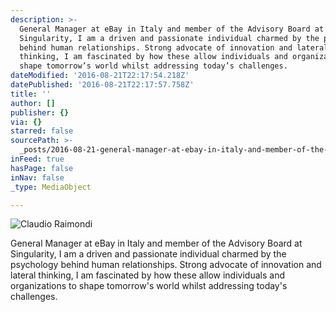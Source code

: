 ```yaml
---
description: >-
  General Manager at eBay in Italy and member of the Advisory Board at
  Singularity, I am a driven and passionate individual charmed by the psychology
  behind human relationships. Strong advocate of innovation and lateral
  thinking, I am fascinated by how these allow individuals and organizations to
  shape tomorrow’s world whilst addressing today’s challenges.
dateModified: '2016-08-21T22:17:54.218Z'
datePublished: '2016-08-21T22:17:57.758Z'
title: ''
author: []
publisher: {}
via: {}
starred: false
sourcePath: >-
  _posts/2016-08-21-general-manager-at-ebay-in-italy-and-member-of-the-advisory.md
inFeed: true
hasPage: false
inNav: false
_type: MediaObject

---
```

![Claudio Raimondi](https://the-grid-user-content.s3-us-west-2.amazonaws.com/fe2c98f6-481e-453a-993f-62a94d2b57a7.jpg)

General Manager at eBay in Italy and member of the Advisory Board at Singularity, I am a driven and passionate individual charmed by the psychology behind human relationships. Strong advocate of innovation and lateral thinking, I am fascinated by how these allow individuals and organizations to shape tomorrow's world whilst addressing today's challenges.
